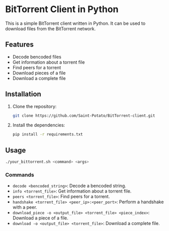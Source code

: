 # BitTorrent Client in Python

This is a simple BitTorrent client written in Python. It can be used to download files from the BitTorrent network.

## Features

* Decode bencoded files
* Get information about a torrent file
* Find peers for a torrent
* Download pieces of a file
* Download a complete file

## Installation

1. Clone the repository:
   ```sh
   git clone https://github.com/Saint-Potato/BitTorrent-client.git
   ```
2. Install the dependencies:
   ```sh
   pip install -r requirements.txt
   ```

## Usage

```sh
./your_bittorrent.sh <command> <args>
```

### Commands

* `decode <bencoded_string>`: Decode a bencoded string.
* `info <torrent_file>`: Get information about a torrent file.
* `peers <torrent_file>`: Find peers for a torrent.
* `handshake <torrent_file> <peer_ip>:<peer_port>`: Perform a handshake with a peer.
* `download_piece -o <output_file> <torrent_file> <piece_index>`: Download a piece of a file.
* `download -o <output_file> <torrent_file>`: Download a complete file.
